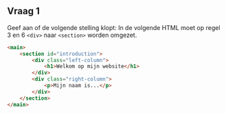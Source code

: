 ## Vraag 1

Geef aan of de volgende stelling klopt: In de volgende HTML moet op regel 3 en 6 `<div>` naar `<section>` worden omgezet.

```html
<main>
    <section id="introduction">
        <div class="left-column">
            <h1>Welkom op mijn website</h1>
        </div>
        <div class="right-column">
            <p>Mijn naam is...</p>
        </div>
    </section>
</main>
```